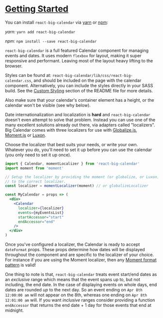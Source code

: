 # <a id='intro' href='#intro'>Getting Started</a>

You can install `react-big-calendar` via [yarn](https://yarnpkg.com/en/) or [npm](https://www.npmjs.com/):

_yarn:_ `yarn add react-big-calendar`

_npm:_ `npm install --save react-big-calendar`

`react-big-calendar` is a full featured Calendar component for managing events and dates. It uses modern `flexbox` for layout, making it super responsive and performant. Leaving most of the layout heavy lifting to the browser.

Styles can be found at: `react-big-calendar/lib/css/react-big-calendar.css`, and should be included on the page
with the calendar component. Alternatively, you can include the styles directly in your SASS build. See the [Custom Styling](https://github.com/jquense/react-big-calendar/blob/master/README.md#custom-styling) section of the README file for more details.

Also make sure that your calendar's container element has a height, or the calendar won't be visible (see why below).

Date internationalization and localization is **hard** and `react-big-calendar` doesn't even attempt to
solve that problem. Instead you can use one of the many excellent solutions already
out there, via adapters called "localizers". Big Calendar comes with three localizers for use
with [Globalize.js](https://github.com/jquery/globalize), [Moment.js](http://momentjs.com/) or [Luxon](https://moment.github.io/luxon).

Choose the localizer that best suits your needs, or write your own. Whatever you do, you'll need to set it up
before you can use the calendar (you only need to set it up once).

```jsx
import { Calendar, momentLocalizer } from 'react-big-calendar'
import moment from 'moment'

// Setup the localizer by providing the moment (or globalize, or Luxon) Object
// to the correct localizer.
const localizer = momentLocalizer(moment) // or globalizeLocalizer

const MyCalendar = props => (
  <div>
    <Calendar
      localizer={localizer}
      events={myEventsList}
      startAccessor="start"
      endAccessor="end"
    />
  </div>
)
```

Once you've configured a localizer, the Calendar is ready to accept `dateFormat` props. These props determine
how dates will be displayed throughout the component and are specific to the localizer of your choice. For
instance if you are using the Moment localizer,
then any [Moment format pattern](http://momentjs.com/docs/#/displaying/format/) is valid!

One thing to note is that, `react-big-calendar` treats event start/end dates as an _exclusive_ range which means that the event spans up to, but not including, the end date. In the case of displaying events on whole days, end dates are rounded _up_ to the next day. So an event ending on `Apr 8th 12:00:00 am` will not appear on the 8th, whereas one ending
on `Apr 8th 12:01:00 am` will. If you want _inclusive_ ranges consider providing a function `endAccessor` that returns the end date + 1 day for those events that end at midnight.
